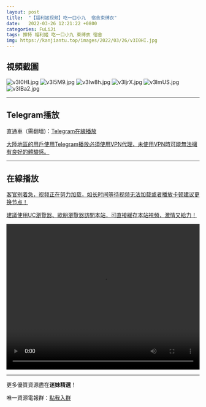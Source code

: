 ```yaml
---
layout: post
title:  "【福利姬视频】吃一口小九  宿舍束缚衣"
date:   2022-03-26 12:21:22 +0800
categories: FuLiJi
tags: 推特 福利姬 吃一口小九 束缚衣 宿舍
img: https://kanjiantu.top/images/2022/03/26/v3I0HI.jpg
---
```



## 視頻截圖

![v3I0HI.jpg](https://kanjiantu.top/images/2022/03/26/v3I0HI.jpg)
![v3I5M9.jpg](https://kanjiantu.top/images/2022/03/26/v3I5M9.jpg)
![v3Iw8h.jpg](https://kanjiantu.top/images/2022/03/26/v3Iw8h.jpg)
![v3IjrX.jpg](https://kanjiantu.top/images/2022/03/26/v3IjrX.jpg)
![v3ImUS.jpg](https://kanjiantu.top/images/2022/03/26/v3ImUS.jpg)
![v3IBa2.jpg](https://kanjiantu.top/images/2022/03/26/v3IBa2.jpg)

* * *
## Telegram播放

直通車（需翻墻)：[Telegram在線播放](https://t.me/mimeijingxuan/367)

<u>大陸地區的用戶使用Telegram播放必須使用VPN代理，未使用VPN時可能無法擁有良好的體驗感。</u> 
* * *
## 在線播放
<u>客官别着急，视频正在努力加载，如长时间等待视频无法加载或者播放卡顿建议更换节点！</u>

<u>建議使用UC瀏覽器、歐朋瀏覽器訪問本站，可直接緩存本站視頻，激情又給力！</u>
<center><video src="https://cdn.publer.io/uploads/videos/62471968db279732fb55c1bd/55f364da2de9d760a451d989e8a01068.mp4" width="100%" height="380px" controls="controls"></video></center>


* * *
更多優質資源盡在**迷妹精選**！

唯一資源電報群：[點我入群](https://t.me/mimeijingxuan)


